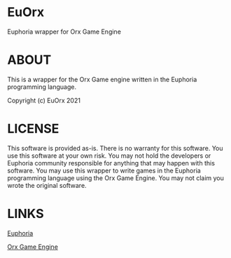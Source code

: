 # EuOrx
Euphoria wrapper for Orx Game Engine

# ABOUT
This is a wrapper for the Orx Game engine written in the Euphoria programming language. 

Copyright (c) EuOrx 2021

# LICENSE
This software is provided as-is. There is no warranty for this software. You use this software at your own risk. You may not hold the developers or Euphoria community responsible for anything that may happen with this software. You may use this wrapper to write games in the Euphoria programming language using the Orx Game Engine. You may not claim you wrote the original software.

# LINKS
[Euphoria](https://openeuphoria.org/index.wc)

[Orx Game Engine](https://orx-project.org/)
